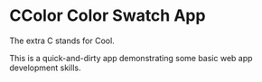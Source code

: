 # CColor Color Swatch App

The extra C stands for Cool.

This is a quick-and-dirty app demonstrating some basic web app development skills.